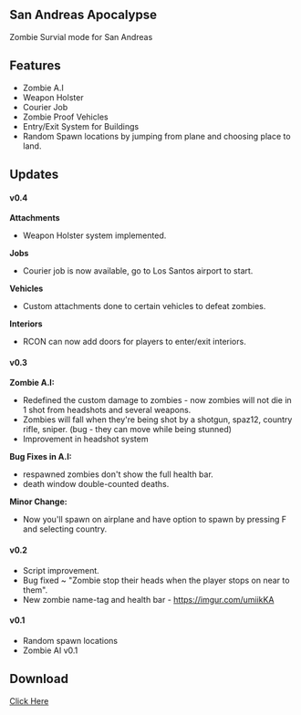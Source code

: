 
## San Andreas Apocalypse
Zombie Survial mode for San Andreas

## Features
- Zombie A.I
- Weapon Holster
- Courier Job
- Zombie Proof Vehicles
- Entry/Exit System for Buildings 
- Random Spawn locations by jumping from plane and choosing place to land.

## Updates
#### v0.4
**Attachments**
* Weapon Holster system implemented.

**Jobs**
* Courier job is now available, go to Los Santos airport to start.

**Vehicles**
* Custom attachments done to certain vehicles to defeat zombies.

**Interiors**
* RCON can now add doors for players to enter/exit interiors.
#### v0.3
**Zombie A.I:**
* Redefined the custom damage to zombies - now zombies will not die in 1 shot from headshots and several weapons.
* Zombies will fall when they're being shot by a shotgun, spaz12, country rifle, sniper. (bug - they can move while being stunned)
* Improvement in headshot system

**Bug Fixes in A.I:**
* respawned zombies don't show the full health bar.
* death window double-counted deaths.

**Minor Change:**
* Now you'll spawn on airplane and have option to spawn by pressing F and selecting country.

#### v0.2
* Script improvement.
* Bug fixed ~ "Zombie stop their heads when the player stops on near to them".
* New zombie name-tag and health bar - https://imgur.com/umiikKA

#### v0.1
* Random spawn locations
* Zombie AI v0.1 

## Download
<a href = "https://github.com/siddharthamks/SAA/releases">Click Here</a>
